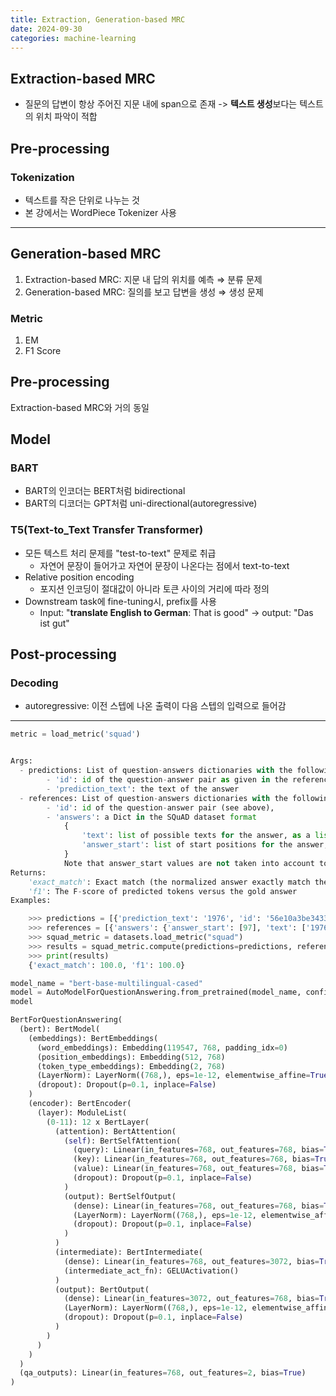 ```yaml
---
title: Extraction, Generation-based MRC
date: 2024-09-30
categories: machine-learning
---
```


## Extraction-based MRC

- 질문의 답변이 항상 주어진 지문 내에 span으로 존재 -> **텍스트 생성**보다는 텍스트의 위치 파악이 적합

## Pre-processing

### Tokenization

- 텍스트를 작은 단위로 나누는 것
- 본 강에서는 WordPiece Tokenizer 사용

---

## Generation-based MRC

1. Extraction-based MRC: 지문 내 답의 위치를 예측 ⇒ 분류 문제
2. Generation-based MRC: 질의를 보고 답변을 생성 ⇒ 생성 문제

### Metric

1. EM
2. F1 Score

## Pre-processing

Extraction-based MRC와 거의 동일

## Model

### BART

- BART의 인코더는 BERT처럼 bidirectional
- BART의 디코더는 GPT처럼 uni-directional(autoregressive)

### T5(Text-to_Text Transfer Transformer)

- 모든 텍스트 처리 문제를 "test-to-text" 문제로 취급
  - 자연어 문장이 들어가고 자연어 문장이 나온다는 점에서 text-to-text
- Relative position encoding
  - 포지션 인코딩이 절대값이 아니라 토큰 사이의 거리에 따라 정의
- Downstream task에 fine-tuning시, prefix를 사용
  - Input: "**translate English to German**: That is good" → output: "Das ist gut"

## Post-processing

### Decoding

- autoregressive: 이전 스텝에 나온 출력이 다음 스텝의 입력으로 들어감

---

```python
metric = load_metric('squad')


Args:
  - predictions: List of question-answers dictionaries with the following key-values:
        - 'id': id of the question-answer pair as given in the references (see below)
        - 'prediction_text': the text of the answer
  - references: List of question-answers dictionaries with the following key-values:
        - 'id': id of the question-answer pair (see above),
        - 'answers': a Dict in the SQuAD dataset format
            {
                'text': list of possible texts for the answer, as a list of strings
                'answer_start': list of start positions for the answer, as a list of ints
            }
            Note that answer_start values are not taken into account to compute the metric.
Returns:
    'exact_match': Exact match (the normalized answer exactly match the gold answer)
    'f1': The F-score of predicted tokens versus the gold answer
Examples:

    >>> predictions = [{'prediction_text': '1976', 'id': '56e10a3be3433e1400422b22'}]
    >>> references = [{'answers': {'answer_start': [97], 'text': ['1976']}, 'id': '56e10a3be3433e1400422b22'}]
    >>> squad_metric = datasets.load_metric("squad")
    >>> results = squad_metric.compute(predictions=predictions, references=references)
    >>> print(results)
    {'exact_match': 100.0, 'f1': 100.0}
```

```python
model_name = "bert-base-multilingual-cased"
model = AutoModelForQuestionAnswering.from_pretrained(model_name, config=config)
model

BertForQuestionAnswering(
  (bert): BertModel(
    (embeddings): BertEmbeddings(
      (word_embeddings): Embedding(119547, 768, padding_idx=0)
      (position_embeddings): Embedding(512, 768)
      (token_type_embeddings): Embedding(2, 768)
      (LayerNorm): LayerNorm((768,), eps=1e-12, elementwise_affine=True)
      (dropout): Dropout(p=0.1, inplace=False)
    )
    (encoder): BertEncoder(
      (layer): ModuleList(
        (0-11): 12 x BertLayer(
          (attention): BertAttention(
            (self): BertSelfAttention(
              (query): Linear(in_features=768, out_features=768, bias=True)
              (key): Linear(in_features=768, out_features=768, bias=True)
              (value): Linear(in_features=768, out_features=768, bias=True)
              (dropout): Dropout(p=0.1, inplace=False)
            )
            (output): BertSelfOutput(
              (dense): Linear(in_features=768, out_features=768, bias=True)
              (LayerNorm): LayerNorm((768,), eps=1e-12, elementwise_affine=True)
              (dropout): Dropout(p=0.1, inplace=False)
            )
          )
          (intermediate): BertIntermediate(
            (dense): Linear(in_features=768, out_features=3072, bias=True)
            (intermediate_act_fn): GELUActivation()
          )
          (output): BertOutput(
            (dense): Linear(in_features=3072, out_features=768, bias=True)
            (LayerNorm): LayerNorm((768,), eps=1e-12, elementwise_affine=True)
            (dropout): Dropout(p=0.1, inplace=False)
          )
        )
      )
    )
  )
  (qa_outputs): Linear(in_features=768, out_features=2, bias=True)
)
```
